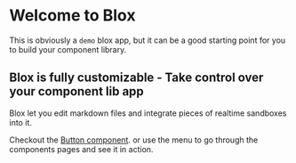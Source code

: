 # Welcome to Blox

This is obviously a `demo` blox app, but it can be a good starting point for you to build your component library.

## **Blox** is fully customizable - Take control over your component lib app

Blox let you edit markdown files and integrate pieces of realtime sandboxes into it.

Checkout the [Button component](blox/Button). or use the menu to go through the components pages and see it in action.
